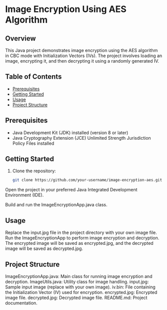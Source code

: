 # Image Encryption Using AES Algorithm

## Overview

This Java project demonstrates image encryption using the AES algorithm in CBC mode with Initialization Vectors (IVs). The project involves loading an image, encrypting it, and then decrypting it using a randomly generated IV.

## Table of Contents

- [Prerequisites](#prerequisites)
- [Getting Started](#getting-started)
- [Usage](#usage)
- [Project Structure](#project-structure)


## Prerequisites

- Java Development Kit (JDK) installed (version 8 or later)
- Java Cryptography Extension (JCE) Unlimited Strength Jurisdiction Policy Files installed
## Getting Started

1. Clone the repository:

   ```bash
   git clone https://github.com/your-username/image-encryption-aes.git
  Open the project in your preferred Java Integrated Development Environment (IDE).
  
  Build and run the ImageEncryptionApp.java class.
  
## Usage

  Replace the input.jpg file in the project directory with your own image file.
  Run the ImageEncryptionApp to perform image encryption and decryption.
  The encrypted image will be saved as encrypted.jpg, and the decrypted image will be saved as decrypted.jpg.

## Project Structure

  ImageEncryptionApp.java: Main class for running image encryption and decryption.
  ImageUtils.java: Utility class for image handling.
  input.jpg: Sample input image (replace with your own image).
  iv.bin: File containing the Initialization Vector (IV) used for encryption.
  encrypted.jpg: Encrypted image file.
  decrypted.jpg: Decrypted image file.
  README.md: Project documentation.
